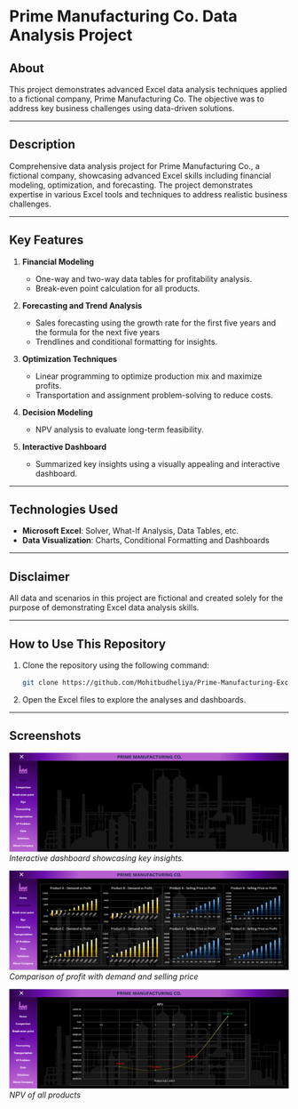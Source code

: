 # Prime Manufacturing Co. Data Analysis Project

## About
This project demonstrates advanced Excel data analysis techniques applied to a fictional company, Prime Manufacturing Co. The objective was to address key business challenges using data-driven solutions.

---

## Description
Comprehensive data analysis project for Prime Manufacturing Co., a fictional company, showcasing advanced Excel skills including financial modeling, optimization, and forecasting. The project demonstrates expertise in various Excel tools and techniques to address realistic business challenges.

---

## Key Features
1. **Financial Modeling**
   - One-way and two-way data tables for profitability analysis.
   - Break-even point calculation for all products.

2. **Forecasting and Trend Analysis**
   - Sales forecasting using the growth rate for the first five years and the formula for the next five years
   - Trendlines and conditional formatting for insights.

3. **Optimization Techniques**
   - Linear programming to optimize production mix and maximize profits.
   - Transportation and assignment problem-solving to reduce costs.

4. **Decision Modeling**
   - NPV analysis to evaluate long-term feasibility.

5. **Interactive Dashboard**
   - Summarized key insights using a visually appealing and interactive dashboard.

---

## Technologies Used
- **Microsoft Excel**: Solver, What-If Analysis, Data Tables, etc.
- **Data Visualization**: Charts, Conditional Formatting and Dashboards

---

## Disclaimer
All data and scenarios in this project are fictional and created solely for the purpose of demonstrating Excel data analysis skills.

---

## How to Use This Repository

1. Clone the repository using the following command:
   ```bash
   git clone https://github.com/Mohitbudheliya/Prime-Manufacturing-Excel-Data-Analysis.git
   ```
2. Open the Excel files to explore the analyses and dashboards.

---

## Screenshots
![Dashboard Screenshot](Homepage.png)
*Interactive dashboard showcasing key insights.*

![Comparison Charts](Comparison.png)
*Comparison of profit with demand and selling price*

![NPV Chart](npv.png)
*NPV of all products*
